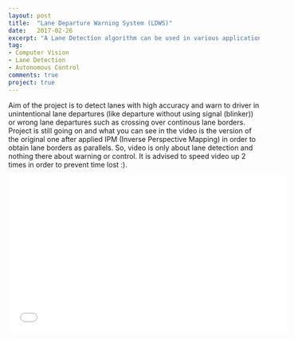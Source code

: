 ```yaml
---
layout: post
title:  "Lane Departure Warning System (LDWS)"
date:   2017-02-26
excerpt: "A Lane Detection algorithm can be used in various applications such as; Steering of Autonomous or Semi-Autonomous Vehicles or ADAS systems (e.g. LDWS)."
tag:
- Computer Vision
- Lane Detection
- Autonomous Control
comments: true
project: true
---
```

Aim of the project is to detect lanes with high accuracy and warn to driver in unintentional lane departures 
(like departure without using signal (blinker)) or wrong lane departures such as crossing over continous lane borders.
Project is still going on and what you can see in the video is the version of the original one after applied IPM (Inverse Perspective Mapping)
in order to obtain lane borders as parallels. So, video is only about lane detection and nothing there about warning or control. 
It is advised to speed video up 2 times in order to prevent time lost :).

<iframe width="560" height="315" src="//www.youtube.com/embed/bfW3kFr0hOQ" frameborder="0"> </iframe>
